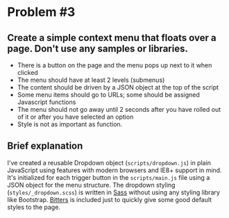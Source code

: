 # Problem #3

## Create a simple context menu that floats over a page. Don't use any samples or libraries.

- There is a button on the page and the menu pops up next to it when clicked
- The menu should have at least 2 levels (submenus)
- The content should be driven by a JSON object at the top of the script
- Some menu items should go to URLs; some should be assigned Javascript functions
- The menu should not go away until 2 seconds after you have rolled out of it or after you have selected an option
- Style is not as important as function.

## Brief explanation

I've created a reusable Dropdown object (`scripts/dropdown.js`) in plain JavaScript using features with modern browsers and IE8+ support in mind. It's initialized for each trigger button in the `scripts/main.js` file using a JSON object for the menu structure. The dropdown styling (`styles/_dropdown.scss`) is written in [Sass](http://sass-lang.com) without using any styling library like Bootstrap. [Bitters](http://bitters.bourbon.io) is included just to quickly give some good default styles to the page.